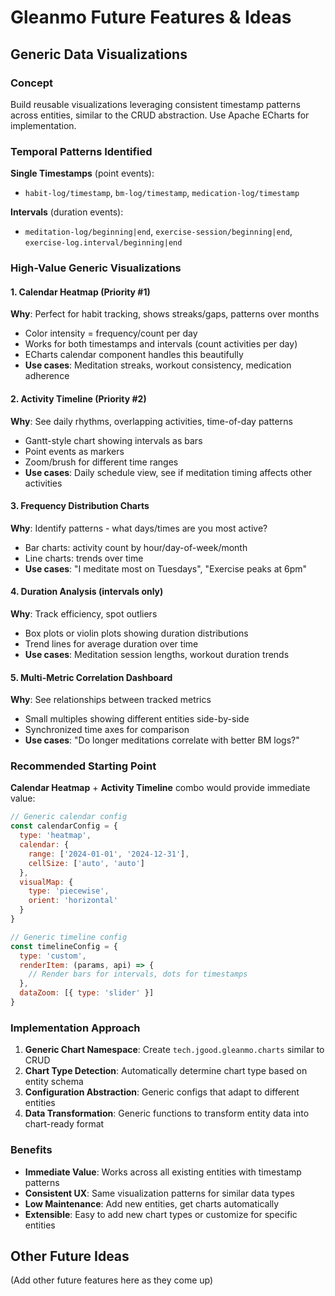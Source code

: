 # Gleanmo Future Features & Ideas

## Generic Data Visualizations

### Concept
Build reusable visualizations leveraging consistent timestamp patterns across entities, similar to the CRUD abstraction. Use Apache ECharts for implementation.

### Temporal Patterns Identified

**Single Timestamps** (point events):
- `habit-log/timestamp`, `bm-log/timestamp`, `medication-log/timestamp`

**Intervals** (duration events):
- `meditation-log/beginning|end`, `exercise-session/beginning|end`, `exercise-log.interval/beginning|end`

### High-Value Generic Visualizations

#### 1. Calendar Heatmap (Priority #1)
**Why**: Perfect for habit tracking, shows streaks/gaps, patterns over months
- Color intensity = frequency/count per day
- Works for both timestamps and intervals (count activities per day)
- ECharts calendar component handles this beautifully
- **Use cases**: Meditation streaks, workout consistency, medication adherence

#### 2. Activity Timeline (Priority #2)
**Why**: See daily rhythms, overlapping activities, time-of-day patterns
- Gantt-style chart showing intervals as bars
- Point events as markers
- Zoom/brush for different time ranges
- **Use cases**: Daily schedule view, see if meditation timing affects other activities

#### 3. Frequency Distribution Charts
**Why**: Identify patterns - what days/times are you most active?
- Bar charts: activity count by hour/day-of-week/month
- Line charts: trends over time
- **Use cases**: "I meditate most on Tuesdays", "Exercise peaks at 6pm"

#### 4. Duration Analysis (intervals only)
**Why**: Track efficiency, spot outliers
- Box plots or violin plots showing duration distributions
- Trend lines for average duration over time
- **Use cases**: Meditation session lengths, workout duration trends

#### 5. Multi-Metric Correlation Dashboard
**Why**: See relationships between tracked metrics
- Small multiples showing different entities side-by-side
- Synchronized time axes for comparison
- **Use cases**: "Do longer meditations correlate with better BM logs?"

### Recommended Starting Point

**Calendar Heatmap** + **Activity Timeline** combo would provide immediate value:

```javascript
// Generic calendar config
const calendarConfig = {
  type: 'heatmap',
  calendar: {
    range: ['2024-01-01', '2024-12-31'],
    cellSize: ['auto', 'auto']
  },
  visualMap: {
    type: 'piecewise',
    orient: 'horizontal'
  }
}

// Generic timeline config  
const timelineConfig = {
  type: 'custom',
  renderItem: (params, api) => {
    // Render bars for intervals, dots for timestamps
  },
  dataZoom: [{ type: 'slider' }]
}
```

### Implementation Approach

1. **Generic Chart Namespace**: Create `tech.jgood.gleanmo.charts` similar to CRUD
2. **Chart Type Detection**: Automatically determine chart type based on entity schema
3. **Configuration Abstraction**: Generic configs that adapt to different entities
4. **Data Transformation**: Generic functions to transform entity data into chart-ready format

### Benefits

- **Immediate Value**: Works across all existing entities with timestamp patterns
- **Consistent UX**: Same visualization patterns for similar data types
- **Low Maintenance**: Add new entities, get charts automatically
- **Extensible**: Easy to add new chart types or customize for specific entities

## Other Future Ideas

(Add other future features here as they come up)